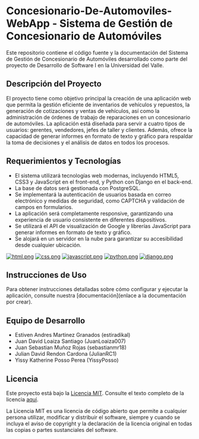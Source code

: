 # Concesionario-De-Automoviles-WebApp - Sistema de Gestión de Concesionario de Automóviles

Este repositorio contiene el código fuente y la documentación del Sistema de Gestión de Concesionario de Automóviles desarrollado como parte del proyecto de Desarrollo de Software I en la Universidad del Valle.

## Descripción del Proyecto

El proyecto tiene como objetivo principal la creación de una aplicación web que permita la gestión eficiente de inventarios de vehículos y repuestos, la generación de cotizaciones y ventas de vehículos, así como la administración de órdenes de trabajo de reparaciones en un concesionario de automóviles. La aplicación está diseñada para servir a cuatro tipos de usuarios: gerentes, vendedores, jefes de taller y clientes. Además, ofrece la capacidad de generar informes en formato de texto y gráfico para respaldar la toma de decisiones y el análisis de datos en todos los procesos.

## Requerimientos y Tecnologías

- El sistema utilizará tecnologías web modernas, incluyendo HTML5, CSS3 y JavaScript en el front-end, y Python con Django en el back-end.
- La base de datos será gestionada con PostgreSQL.
- Se implementará la autenticación de usuarios basada en correo electrónico y medidas de seguridad, como CAPTCHA y validación de campos en formularios.
- La aplicación será completamente responsive, garantizando una experiencia de usuario consistente en diferentes dispositivos.
- Se utilizará el API de visualización de Google y librerías JavaScript para generar informes en formato de texto y gráfico.
- Se alojará en un servidor en la nube para garantizar su accesibilidad desde cualquier ubicación.

[![html.png](https://i.postimg.cc/y6TH6kjr/html.png)](https://postimg.cc/z33M0D9n)
[![css.png](https://i.postimg.cc/SxnFGVhw/css.png)](https://postimg.cc/zyYczC3j)
[![javascript.png](https://i.postimg.cc/MTbhGF7j/javascript.png)](https://postimg.cc/7GhBsXQx)
[![python.png](https://i.postimg.cc/2SbMW6dY/python.png)](https://postimg.cc/0zvVR9HX)
[![django.png](https://i.postimg.cc/K86VD2QM/django.png)](https://postimg.cc/87btTx2p)

## Instrucciones de Uso

Para obtener instrucciones detalladas sobre cómo configurar y ejecutar la aplicación, consulte nuestra [documentación](enlace a la documentación por crear).

## Equipo de Desarrollo

- Estiven Andres Martinez Granados (estiradikal)
- Juan David Loaiza Santiago (JuanLoaiza007)
- Juan Sebastian Muñoz Rojas (sebastianmr18)
- Julian David Rendon Cardona (JulianRC1)
- Yissy Katherine Posso Perea (YissyPosso)

## Licencia

Este proyecto está bajo la [Licencia MIT](https://opensource.org/licenses/MIT). Consulte el texto completo de la licencia [aquí](https://opensource.org/licenses/MIT).

La Licencia MIT es una licencia de código abierto que permite a cualquier persona utilizar, modificar y distribuir el software, siempre y cuando se incluya el aviso de copyright y la declaración de la licencia original en todas las copias o partes sustanciales del software.
